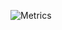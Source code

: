 ![Metrics](https://metrics.lecoq.io/MDCYT?template=classic&base.indepth=true&tweets=1&stackoverflow=1&pagespeed=1&introduction=1&gists=1&lines=1&discussions=1&notable=1&achievements=1&activity=1&code=1&projects=1&people=1&followup=1&stars=1&languages=1&isocalendar=1&fortune=1&music=1&wakatime=1&traffic=1&starlists=1&calendar=1&skyline=1&stargazers=1&reactions=1&support=1&habits=1&topics=1&base.indepth=true&isocalendar.duration=full-year&languages.limit=8&languages.threshold=0%25&languages.other=false&languages.colors=github&languages.sections=most-used&languages.indepth=true&languages.analysis.timeout=15&languages.categories=markup%2C%20programming&languages.recent.categories=markup%2C%20programming&languages.recent.load=300&languages.recent.days=14&topics.mode=starred&topics.sort=stars&topics.limit=15&stars.limit=4&habits.from=200&habits.days=14&habits.facts=true&habits.charts=false&habits.charts.type=classic&habits.trim=false&followup.sections=repositories&followup.indepth=true&reactions.limit=200&reactions.limit.issues=100&reactions.limit.discussions=100&reactions.limit.discussions.comments=100&reactions.days=0&reactions.display=absolute&people.limit=24&people.identicons=false&people.identicons.hide=false&people.size=28&people.types=followers%2C%20following&people.shuffle=false&stargazers.charts.type=classic&projects.limit=4&projects.descriptions=true&code.lines=12&code.load=400&code.days=3&code.visibility=public&activity.limit=5&activity.load=300&activity.days=14&activity.visibility=all&activity.timestamps=true&activity.filter=all&achievements.threshold=C&achievements.secrets=true&achievements.display=detailed&achievements.limit=0&notable.from=organization&notable.repositories=false&notable.indepth=true&notable.types=commit&discussions.categories=true&discussions.categories.limit=0&introduction.title=true&starlists.limit=2&starlists.limit.repositories=2&starlists.languages=false&starlists.limit.languages=8&starlists.shuffle.repositories=true&calendar.limit=1&skyline.year=current-year&skyline.frames=60&skyline.quality=0.5&skyline.compatibility=false&pagespeed.url=mdcdev.me&pagespeed.detailed=true&pagespeed.screenshot=true&stackoverflow.user=16701747&stackoverflow.sections=answers-top%2C%20questions-recent&stackoverflow.limit=2&stackoverflow.lines=4&stackoverflow.lines.snippet=2&tweets.attachments=false&tweets.limit=2&tweets.user=MDC_DEV&music.provider=youtube&music.mode=playlist&music.playlist=https%3A%2F%2Fwww.youtube.com%2Fplaylist%3Flist%3DPLbsXlv_tNwCRVFSdqUa4kWRQTAjzYwQLJ&music.limit=4&music.played.at=true&music.time.range=short&music.top.type=tracks&music.user=MDC&wakatime.days=7&wakatime.sections=time%2C%20projects%2C%20projects-graphs%2C%20languages%2C%20languages-graphs%2C%20editors%2C%20os&wakatime.limit=5&wakatime.url=https%3A%2F%2Fwakatime.com%2F%40MDC&wakatime.user=MDC&wakatime.languages.other=false&config.timezone=America%2FBogota)
